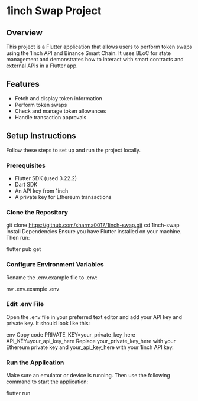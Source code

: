 # 1inch Swap Project

## Overview

This project is a Flutter application that allows users to perform token swaps using the 1inch API and Binance Smart Chain. It uses BLoC for state management and demonstrates how to interact with smart contracts and external APIs in a Flutter app.

## Features

- Fetch and display token information
- Perform token swaps
- Check and manage token allowances
- Handle transaction approvals

## Setup Instructions

Follow these steps to set up and run the project locally.

### Prerequisites

- Flutter SDK (used 3.22.2)
- Dart SDK
- An API key from 1inch
- A private key for Ethereum transactions

### Clone the Repository


git clone https://github.com/sharma0017/1inch-swap.git
cd 1inch-swap
Install Dependencies
Ensure you have Flutter installed on your machine. Then run:

flutter pub get

### Configure Environment Variables

Rename the .env.example file to .env:


mv .env.example .env


### Edit .env File

Open the .env file in your preferred text editor and add your API key and private key. It should look like this:

env
Copy code
PRIVATE_KEY=your_private_key_here
API_KEY=your_api_key_here
Replace your_private_key_here with your Ethereum private key and your_api_key_here with your 1inch API key.

### Run the Application
Make sure an emulator or device is running. Then use the following command to start the application:

flutter run
